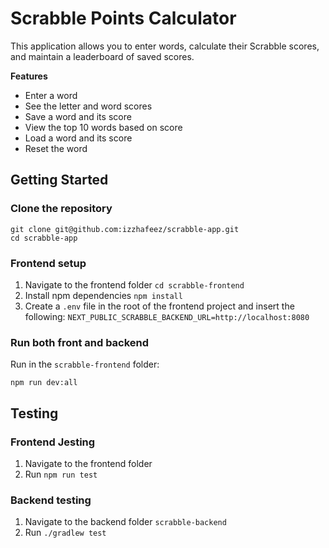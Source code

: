 # Scrabble Points Calculator

This application allows you to enter words, calculate their Scrabble scores, and maintain a leaderboard of saved scores.

**Features**
- Enter a word
- See the letter and word scores
- Save a word and its score
- View the top 10 words based on score
- Load a word and its score
- Reset the word

## Getting Started

### Clone the repository

```
git clone git@github.com:izzhafeez/scrabble-app.git
cd scrabble-app
```

### Frontend setup

1. Navigate to the frontend folder `cd scrabble-frontend`
2. Install npm dependencies `npm install`
3. Create a `.env` file in the root of the frontend project and insert the following: `NEXT_PUBLIC_SCRABBLE_BACKEND_URL=http://localhost:8080`

### Run both front and backend

Run in the `scrabble-frontend` folder:
```
npm run dev:all
```

## Testing

### Frontend Jesting

1. Navigate to the frontend folder
2. Run `npm run test`

### Backend testing

1. Navigate to the backend folder `scrabble-backend`
2. Run `./gradlew test`

